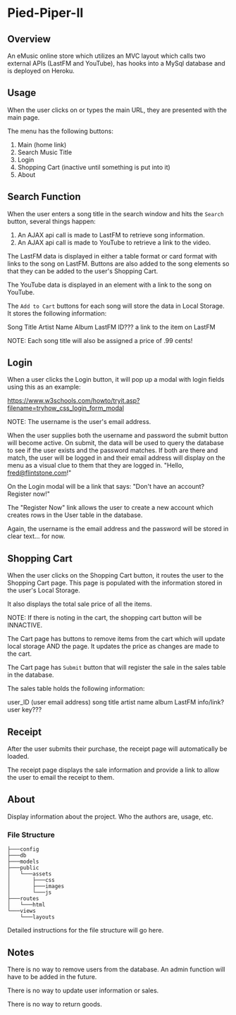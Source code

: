 # Pied-Piper-II

## Overview

An eMusic online store which utilizes an MVC layout which calls two external APIs (LastFM and YouTube), has hooks into a MySql database and is deployed on Heroku.

## Usage

When the user clicks on or types the main URL, they are presented with the main page.
 
The menu has the following buttons:
 
  1. Main (home link)
  2. Search Music Title
  3. Login
  4. Shopping Cart (inactive until something is put into it)
  5. About
 
## Search Function
 
When the user enters a song title in the search window and hits the `Search` button, several things happen:
 1. An AJAX api call is made to LastFM to retrieve song information.
 2. An AJAX api call is made to YouTube to retrieve a link to the video.
 
The LastFM data is displayed in either a table format or card format with links to the song on LastFM.  Buttons are also added to the song elements so that they can be added to the user's Shopping Cart.
 
The YouTube data is displayed in an element with a link to the song on YouTube.

The `Add to Cart` buttons for each song will store the data in Local Storage.
It stores the following information:

Song Title
Artist Name
Album
LastFM ID???
a link to the item on LastFM

NOTE: Each song title will also be assigned a price of .99 cents!

## Login

When a user clicks the Login button, it will pop up a modal with login fields using this as an example:

https://www.w3schools.com/howto/tryit.asp?filename=tryhow_css_login_form_modal

NOTE: The username is the user's email address.

When the user supplies both the username and password the submit button will become active.  On submit, the data will be used to query the database to see if the user exists and the password matches.  If both are there and match, the user will be logged in and their email address will display on the menu as a visual clue to them that they are logged in.  "Hello, fred@flintstone.com!"

On the Login modal will be a link that says: "Don't have an account?  Register now!"

The "Register Now" link allows the user to create a new account which creates rows in the User table in the database.

Again, the username is the email address and the password will be stored in clear text... for now.

## Shopping Cart

When the user clicks on the Shopping Cart button, it routes the user to the Shopping Cart page.  This page is populated with the information stored in the user's Local Storage.

It also displays the total sale price of all the items.

NOTE: If there is noting in the cart, the shopping cart button will be INNACTIVE.

The Cart page has buttons to remove items from the cart which will update local storage AND the page.  It updates the price as changes are made to the cart.

The Cart page has `Submit` button that will register the sale in the sales table in the database.

The sales table holds the following information:

user_ID (user email address)
song title
artist name
album
LastFM info/link?
user key???


## Receipt

After the user submits their purchase, the receipt page will automatically be loaded.

The receipt page displays the sale information and provide a link to allow the user to email the receipt to them.

## About

Display information about the project.  Who the authors are, usage, etc.

### File Structure
```
├───config
├───db
├───models
├───public
│   └───assets
│       ├───css
│       ├───images
│       └───js
├───routes
│   └───html
└───views
    └───layouts 
 ```
 
Detailed instructions for the file structure will go here.





 
## Notes

There is no way to remove users from the database.  An admin function will have to be added in the future.

There is no way to update user information or sales. 

There is no way to return goods.










 
